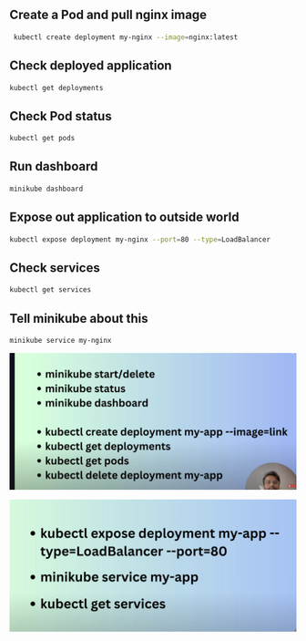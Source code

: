 ## Create a Pod and pull nginx image

```bash
 kubectl create deployment my-nginx --image=nginx:latest
 ```

## Check deployed application

```bash
kubectl get deployments
```

## Check Pod status

```bash
kubectl get pods
```

## Run dashboard 

```bash
minikube dashboard
```

## Expose out application to outside world

```bash
kubectl expose deployment my-nginx --port=80 --type=LoadBalancer
```

## Check services

```bash
kubectl get services
```

## Tell minikube about this

```bash
minikube service my-nginx
```

![alt text](image-3.png)

![alt text](image-4.png)